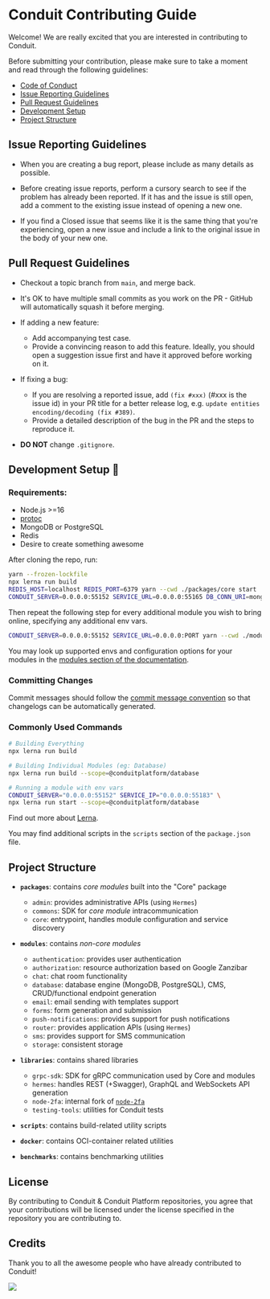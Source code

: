 # Conduit Contributing Guide

Welcome! We are really excited that you are interested in contributing to Conduit.

Before submitting your contribution, please make sure to take a moment and read through the following guidelines:

- [Code of Conduct](https://github.com/ConduitPlatform/Conduit/blob/main/.github/CODE_OF_CONDUCT.md)
- [Issue Reporting Guidelines](#issue-reporting-guidelines)
- [Pull Request Guidelines](#pull-request-guidelines)
- [Development Setup](#development-setup)
- [Project Structure](#project-structure)

## Issue Reporting Guidelines

- When you are creating a bug report, please include as many details as possible. 

- Before creating issue reports, perform a cursory search to see if the problem has already been reported. If it has and the issue is still open, add a comment to the existing issue instead of opening a new one.

- If you find a Closed issue that seems like it is the same thing that you're experiencing, open a new issue and include a link to the original issue in the body of your new one.

## Pull Request Guidelines

- Checkout a topic branch from `main`, and merge back.

- It's OK to have multiple small commits as you work on the PR - GitHub will automatically squash it before merging.

- If adding a new feature:
    - Add accompanying test case.
    - Provide a convincing reason to add this feature. Ideally, you should open a suggestion issue first and have it approved before working on it.

- If fixing a bug:
    - If you are resolving a reported issue, add `(fix #xxx)` (#xxx is the issue id) in your PR title for a better release log, e.g. `update entities encoding/decoding (fix #389)`.
    - Provide a detailed description of the bug in the PR and the steps to reproduce it.

- **DO NOT** change `.gitignore`.

## Development Setup 🔨

### Requirements:
- Node.js >=16
- [protoc](https://grpc.io/docs/protoc-installation)
- MongoDB or PostgreSQL
- Redis
- Desire to create something awesome

After cloning the repo, run:

``` bash
yarn --frozen-lockfile
npx lerna run build
REDIS_HOST=localhost REDIS_PORT=6379 yarn --cwd ./packages/core start
CONDUIT_SERVER=0.0.0.0:55152 SERVICE_URL=0.0.0.0:55165 DB_CONN_URI=mongodb://localhost:27017 yarn --cwd ./modules/database start
```

Then repeat the following step for every additional module you wish to bring online, specifying any additional env vars.

``` bash
CONDUIT_SERVER=0.0.0.0:55152 SERVICE_URL=0.0.0.0:PORT yarn --cwd ./modules/MODULE start
```

You may look up supported envs and configuration options for your modules in the [modules section of the documentation](https://getconduit.dev/docs/modules).

### Committing Changes

Commit messages should follow the [commit message convention](https://github.com/ConduitPlatform/Conduit/blob/main/.github/COMMIT_CONVENTION.md) so that changelogs can be automatically generated.

### Commonly Used Commands

``` bash
# Building Everything
npx lerna run build

# Building Individual Modules (eg: Database)
npx lerna run build --scope=@conduitplatform/database

# Running a module with env vars
CONDUIT_SERVER="0.0.0.0:55152" SERVICE_IP="0.0.0.0:55183" \
npx lerna run start --scope=@conduitplatform/database
```

Find out more about [Lerna](https://lerna.js.org/).

You may find additional scripts in the `scripts` section of the `package.json` file.

## Project Structure

- **`packages`**: contains *core modules* built into the "Core" package
    - `admin`: provides administrative APIs (using `Hermes`)
    - `commons`: SDK for *core module* intracommunication
    - `core`: entrypoint, handles module configuration and service discovery

- **`modules`**: contains *non-core modules*
    - `authentication`: provides user authentication
    - `authorization`: resource authorization based on Google Zanzibar
    - `chat`: chat room functionality
    - `database`: database engine (MongoDB, PostgreSQL), CMS, CRUD/functional endpoint generation
    - `email`: email sending with templates support
    - `forms`: form generation and submission
    - `push-notifications`: provides support for push notifications
    - `router`: provides application APIs (using `Hermes`)
    - `sms`: provides support for SMS communication
    - `storage`: consistent storage

- **`libraries`**: contains shared libraries
    - `grpc-sdk`: SDK for gRPC communication used by Core and modules
    - `hermes`: handles REST (+Swagger), GraphQL and WebSockets API generation
    - `node-2fa`: internal fork of [`node-2fa`](https://github.com/jeremyscalpello/node-2fa)
    - `testing-tools`: utilities for Conduit tests

- **`scripts`**: contains build-related utility scripts

- **`docker`**: contains OCI-container related utilities

- **`benchmarks`**: contains benchmarking utilities

## License

By contributing to Conduit & Conduit Platform repositories, you agree that your contributions will be licensed under the license specified in the repository you are contributing to.
    
## Credits

Thank you to all the awesome people who have already contributed to Conduit!

<a href="https://github.com/conduitplatform/conduit/graphs/contributors"><img src="https://contrib.rocks/image?repo=conduitplatform/conduit" /></a>
